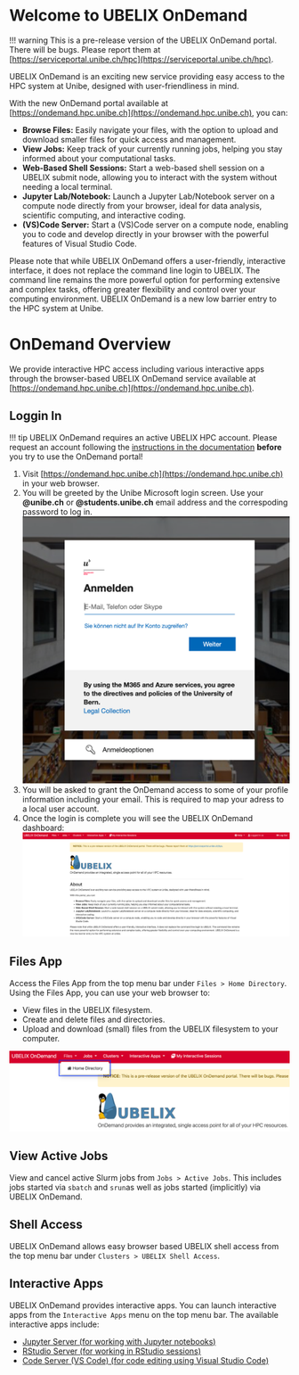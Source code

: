 # Welcome to UBELIX OnDemand

!!! warning
    This is a pre-release version of the UBELIX OnDemand portal. There will be bugs. Please report them at [https://serviceportal.unibe.ch/hpc](https://serviceportal.unibe.ch/hpc).

UBELIX OnDemand is an exciting new service providing easy access to the HPC system at Unibe, designed with user-friendliness in mind.

With the new OnDemand portal available at [https://ondemand.hpc.unibe.ch](https://ondemand.hpc.unibe.ch), you can:

- **Browse Files:** Easily navigate your files, with the option to upload and download smaller files for quick access and management.
- **View Jobs:** Keep track of your currently running jobs, helping you stay informed about your computational tasks.
- **Web-Based Shell Sessions:** Start a web-based shell session on a UBELIX submit node, allowing you to interact with the system without needing a local terminal.
- **Jupyter Lab/Notebook:** Launch a Jupyter Lab/Notebook server on a compute node directly from your browser, ideal for data analysis, scientific computing, and interactive coding.
- **(VS)Code Server:** Start a (VS)Code server on a compute node, enabling you to code and develop directly in your browser with the powerful features of Visual Studio Code.

Please note that while UBELIX OnDemand offers a user-friendly, interactive interface, it does not replace the command line login to UBELIX. The command line remains the more powerful option for performing extensive and complex tasks, offering greater flexibility and control over your computing environment. UBELIX OnDemand is a new low barrier entry to the HPC system at Unibe.

# OnDemand Overview

We provide interactive HPC access including various interactive apps through the browser-based UBELIX OnDemand service available at [https://ondemand.hpc.unibe.ch](https://ondemand.hpc.unibe.ch).

## Loggin In

!!! tip
    UBELIX OnDemand requires an active UBELIX HPC account. Please request an account following the [instructions in the documentation](https://hpc-unibe-ch.github.io/getting-Started/account.html) **before** you try to use the OnDemand portal!

1. Visit [https://ondemand.hpc.unibe.ch](https://ondemand.hpc.unibe.ch) in your
   web browser.
2. You will be greeted by the Unibe Microsoft login screen. Use your **@unibe.ch** or **@students.unibe.ch** email address and the
   correspoding password to log in.
   ![Screenshot](../../assets/images/microsoft-login.png)
4. You will be asked to grant the OnDemand
   access to some of your profile information including your email. This is
   required to map your adress to a local user account.
5. Once the login is complete you will see the UBELIX OnDemand dashboard:
   ![Dashboard](../../assets/images/ood-dashboard.png)

## Files App

Access the Files App from the top menu bar under `Files > Home Directory`. Using the Files App, you can use your web browser to:

- View files in the UBELIX filesystem.
- Create and delete files and directories.
- Upload and download (small) files from the UBELIX filesystem to your computer.

![OOD Files](../../assets/images/ood-files.png)

## View Active Jobs

View and cancel active Slurm jobs from `Jobs > Active Jobs`. This includes jobs started via `sbatch` and `srun`as well as jobs started (implicitly) via UBELIX OnDemand.

## Shell Access

UBELIX OnDemand allows easy browser based UBELIX shell access from the top menu bar under `Clusters > UBELIX Shell Access`.

## Interactive Apps

UBELIX OnDemand provides interactive apps. You can launch interactive apps from the `Interactive Apps` menu on the top menu bar. The available interactive apps include:

 - [ Jupyter Server (for working with Jupyter notebooks)](jupyter.md)
 - [ RStudio Server (for working in RStudio sessions)](rstudio.md)
 - [ Code Server (VS Code) (for code editing using Visual Studio
   Code)](code-server.md)
